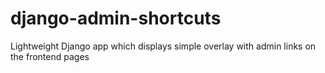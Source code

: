 # django-admin-shortcuts
Lightweight Django app which displays simple overlay with admin links on the frontend pages
